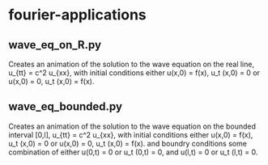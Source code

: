 # fourier-applications

## wave_eq_on_R.py

Creates an animation of the solution to the wave equation on the real line, 
u_{tt} = c^2 u_{xx},
with initial conditions either 
u(x,0) = f(x), u_t (x,0) = 0
or
u(x,0) = 0, u_t (x,0) = f(x).

## wave_eq_bounded.py

Creates an animation of the solution to the wave equation on the bounded interval [0,l],
u_{tt} = c^2 u_{xx},
with initial conditions either
u(x,0) = f(x), u_t (x,0) = 0
or
u(x,0) = 0, u_t (x,0) = f(x).
and boundry conditions some combination of either
u(0,t) = 0 or u_t (0,t) = 0, and
u(l,t) = 0 or u_t (l,t) = 0.

